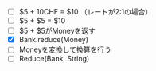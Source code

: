 - [ ] $5 + 10CHF = $10 （レートが2:1の場合）
- [ ] $5 + $5 = $10
- [ ] $5 + $5がMoneyを返す
- [x] Bank.reduce(Money)
- [ ] Moneyを変換して換算を行う
- [ ] Reduce(Bank, String)